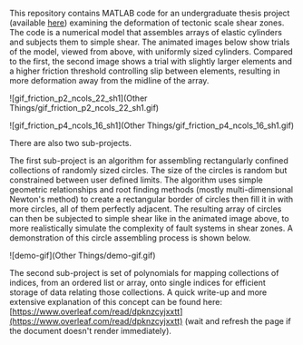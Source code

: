 This repository contains MATLAB code for an undergraduate thesis project (available [here](https://www.overleaf.com/read/kzsvpynnmtgx)) examining the deformation of tectonic scale shear zones. The code is a numerical model that assembles arrays of elastic cylinders and subjects them to simple shear. The animated images below show trials of the model, viewed from above, with uniformly sized cylinders. Compared to the first, the second image shows a trial with slightly larger elements and a higher friction threshold controlling slip between elements, resulting in more deformation away from the midline of the array.

![gif_friction_p2_ncols_22_sh1](Other Things/gif_friction_p2_ncols_22_sh1.gif)

![gif_friction_p4_ncols_16_sh1](Other Things/gif_friction_p4_ncols_16_sh1.gif)

There are also two sub-projects.

The first sub-project is an algorithm for assembling rectangularly confined collections of randomly sized circles. The size of the circles is random but constrained between user defined limits. The algorithm uses simple geometric relationships and root finding methods (mostly multi-dimensional Newton's method) to create a rectangular border of circles then fill it in with more circles, all of them perfectly adjacent. The resulting array of circles can then be subjected to simple shear like in the animated image above, to more realistically simulate the complexity of fault systems in shear zones. A demonstration of this circle assembling process is shown below.

![demo-gif](Other Things/demo-gif.gif)

The second sub-project is set of polynomials for mapping collections of indices, from an ordered list or array, onto single indices for efficient storage of data relating those collections. A quick write-up and more extensive explanation of this concept can be found here: [https://www.overleaf.com/read/dpknzcyjxxtt](https://www.overleaf.com/read/dpknzcyjxxtt) (wait and refresh the page if the document doesn't render immediately).
